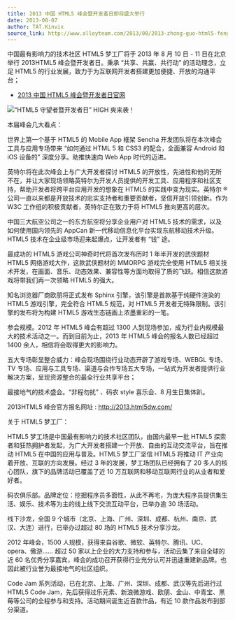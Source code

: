 ```yaml
---
title: 2013 中国 HTML5 峰会暨开发者日即将盛大举行
date: 2013-08-07
author: TAT.Kinvix
source_link: http://www.alloyteam.com/2013/08/2013-zhong-guo-html5-feng-hui-ji-kai-fa-zhe-ri-ji-jiang-sheng-da-ju-xing/
---
```


<!-- {% raw %} - for jekyll -->

中国最有影响力的技术社区 HTML5 梦工厂将于 2013 年 8 月 10 日 - 11 日在北京举行 2013HTML5 峰会暨开发者日。秉承 “共享、共赢、共行动” 的活动理念，立足 HTML5 的行业发展，致力于为互联网开发者搭建更加便捷、开放的沟通平台；

-   [2013 中国 HTML5 峰会暨开发者日官网](http://2013.html5dw.com/)

![“HTML5 守望者暨开发者日” HIGH 爽来袭！](http://img5.cache.netease.com/tech/2013/7/10/201307101007031d359.jpg)

本届峰会几大看点：

世界上第一个基于 HTML5 的 Mobile App 框架 Sencha 开发团队将在本次峰会工具与应用专场带来 “如何通过 HTML 5 和 CSS3 的配合，全面兼容 Android 和 iOS 设备的” 深度分享。助推快速向 Web App 时代的迈进。

英特尔将在此次峰会上与广大开发者探讨 HTML5 的开放性，先进性和他的无所不在，并让大家现场领略英特尔为开发人员提供的开发工具、应用程序和社区支持，帮助开发者将跨平台应用开发的想象在 HTML5 的实践中变为现实。英特尔 ® 公司一直以来都是开放技术的忠实支持者和重要贡献者，坚信开放引领创新。作为 W3C 工作组的积极贡献者，英特尔正在致力于将 HTML5 推向更高的层次。

中国三大航空公司之一的东方航空将分享企业用户对 HTML5 技术的需求，以及如何使用国内领先的 AppCan 新一代移动信息化平台实现东航移动技术升级。HTML5 技术在企业级市场迎来起爆点，让开发者有 “钱” 途。

最成功的 HTML5 游戏公司神奇时代将首次发布历时 1 年半开发的武侠题材 HTML5 网络游戏大作，这款武侠题材的 MMORPG 游戏完全使用 HTML5 相关技术开发，在画面、音乐、动态效果、兼容性等方面均取得了质的飞跃。相信这款游戏将带我们再一次领略 HTML5 的强大。

知名浏览器厂商欧朋将正式发布 Sphinx 引擎，该引擎是首款基于纯硬件渲染的 HTML5 游戏引擎，完全符合 HTML5 规范，对 HTML5 开发者无特殊限制。该引擎的发布将为构建 HTML5 游戏生态链画上浓墨重彩的一笔。

参会规模。2012 年 HTML5 峰会有超过 1300 人到现场参加，成为行业内规模最大的技术活动之一。而到目前为止，2013 年 HTML5 峰会的报名人数已经超过 1400 余人，相信将会取得更大的影响力。

五大专场彰显整合威力：峰会现场围绕行业动态开辟了游戏专场、WEBGL 专场、TV 专场、应用与工具专场、渠道与合作专场五大专场，一站式为开发者提供行业解决方案，呈现资源整合的最全行业共享平台；

最接地气的技术盛会。“非程勿扰” 、码农 style 喜乐会、8 月生日集体趴。

2013HTML5 峰会官方报名网址 : <http://2013.html5dw.com/>

关于 HTML5 梦工厂：

HTML5 梦工场是中国最有影响力的技术社区团队，由国内最早一批 HTML5 探索者和狂热拥护者发起，为广大开发者搭建一个开放、自由的互动交流平台，旨在推动 HTML5 在中国的应用与普及。HTML5 梦工厂坚信 HTML5 将推动 IT 产业向着开放、互联的方向发展。经过 3 年的发展，梦工场团队已经拥有了 20 多人的核心团队，旗下的品牌活动已覆盖了近 10 万互联网和移动互联网行业的从业者和爱好者。

码农俱乐部。品牌定位：挖掘程序员多面性，从此不再宅，为庞大程序员提供集生活、娱乐、技术等为主的线上线下交流互动平台，已举办逾 30 场活动。

线下沙龙，全国 9 个城市（北京、上海、广州、深圳、成都、杭州、南京、武汉、大连）进行，已举办过超过 80 场的 HTML5 技术分享沙龙。

2012 年峰会，1500 人规模，获得来自谷歌、微软、英特尔、腾讯、UC、opera、傲游…… 超过 50 家以上企业的大力支持和参与，活动云集了来自全球的近 60 名优秀分享嘉宾，峰会的成功召开获得行业充分认可并迅速重建新品牌。也因此被行业誉为最接地气的社区组织。

Code Jam 系列活动，已在北京、上海、广州、深圳、成都、武汉等先后进行过 HTML5 Code Jam，先后获得过乐元素、新浪微游戏、欧朋、金山、中青宝、黑莓等公司的全程参与和支持。活动期间诞生近百款作品，有近 10 款作品发布到部分渠道。


<!-- {% endraw %} - for jekyll -->